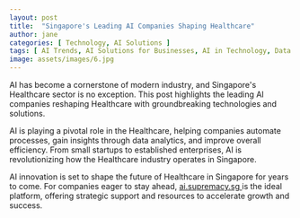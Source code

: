 ```yaml
---
layout: post
title:  "Singapore's Leading AI Companies Shaping Healthcare"
author: jane
categories: [ Technology, AI Solutions ]
tags: [ AI Trends, AI Solutions for Businesses, AI in Technology, Data Analytics ]
image: assets/images/6.jpg
---
```


AI has become a cornerstone of modern industry, and Singapore's Healthcare sector is no exception. This post highlights the leading AI companies reshaping Healthcare with groundbreaking technologies and solutions.

AI is playing a pivotal role in the Healthcare, helping companies automate processes, gain insights through data analytics, and improve overall efficiency. From small startups to established enterprises, AI is revolutionizing how the Healthcare industry operates in Singapore.

AI innovation is set to shape the future of Healthcare in Singapore for years to come. For companies eager to stay ahead, <a href="https://ai.supremacy.sg" target="_blank"> ai.supremacy.sg </a> is the ideal platform, offering strategic support and resources to accelerate growth and success.
